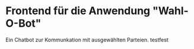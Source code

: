 # Frontend für die Anwendung "Wahl-O-Bot"

Ein Chatbot zur Kommunkation mit ausgewählten Parteien.
testfest
